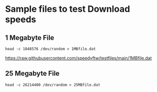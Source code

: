 # Sample files to test Download speeds

## 1 Megabyte File
`head -c 1048576 /dev/random > 1MBfile.dat`

https://raw.githubusercontent.com/speedyftw/testfiles/main/1MBfile.dat

## 25 Megabyte File
`head -c 26214400 /dev/random > 25MBfile.dat`
